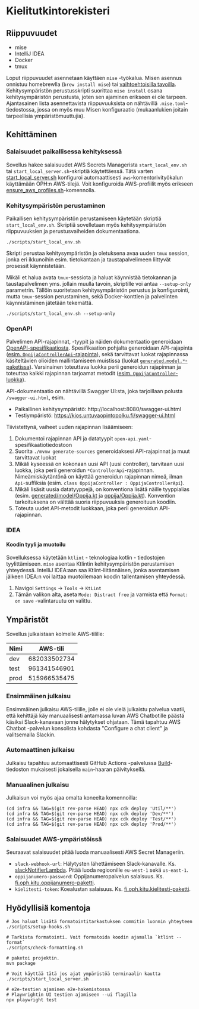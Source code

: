 # Kielitutkintorekisteri

## Riippuvuudet

- mise
- IntelliJ IDEA
- Docker
- tmux

Loput riippuvuudet asennetaan käyttäen `mise` -työkalua. Misen asennus onnistuu homebrewlla (`brew install mise`) tai
[vaihtoehtoisilla tavoilla](https://mise.jdx.dev/getting-started.html#_1-install-mise-cli). Kehitysympäristön perustusskripti suorittaa `mise install` osana kehitysympäristön
perustusta, joten sen ajaminen erikseen ei ole tarpeen. Ajantasainen lista asennettavista riippuvuuksista on nähtävillä
`.mise.toml`-tiedostossa, jossa on myös muu Misen konfiguraatio (mukaanlukien joitain tarpeellisia ympäristömuuttujia).

## Kehittäminen

### Salaisuudet paikallisessa kehityksessä

Sovellus hakee salaisuudet AWS Secrets Managerista `start_local_env.sh` tai
`start_local_server.sh`-skriptiä käytettäessä.
Tätä varten [start_local_server.sh](./scripts/start_local_server.sh) konfiguroi automaattisesti `aws`-komentorivityökalun käyttämään OPH:n AWS-tilejä.
Voit konfiguroida AWS-profiilit myös erikseen [ensure_aws_profiles.sh](./scripts/ensure_aws_profiles.sh)-komennolla.

### Kehitysympäristön perustaminen

Paikallisen kehitysympäristön perustamiseen käytetään skriptiä `start_local_env.sh`. Skriptiä sovelletaan myös
kehitysympäristön riippuvuuksien ja perustusvaiheiden dokumentaationa.

```shell
./scripts/start_local_env.sh
```

Skripti perustaa kehitysympäristön ja oletuksena avaa uuden `tmux` session, jonka eri ikkunoihin esim. tietokantaan ja
taustapalvelimeen liittyvät prosessit käynnistetään.

Mikäli et halua avata `tmux`-sessiota ja haluat käynnistää tietokannan ja taustapalvelimen yms. jollain muulla tavoin,
skriptille voi antaa `--setup-only` parametrin. Tällöin suoritetaan kehitysympäristön perustus ja konfigurointi, mutta
`tmux`-session perustaminen, sekä Docker-konttien ja palvelinten käynnistäminen jätetään tekemättä.

```shell
./scripts/start_local_env.sh --setup-only
```

### OpenAPI

Palvelimen API-rajapinnat, -tyypit ja näiden dokumentaatio generoidaan [OpenAPI-spesifikaatiosta](server/src/main/resources/static/open-api.yaml).
Spesifikaation pohjalta generoidaan API-rajapinta ([esim. `OppijaControllerApi`-rajapinta](server/src/main/kotlin/fi/oph/kitu/generated/api/OppijaControllerApi.kt)), sekä tarvittavat luokat rajapinnassa
käsiteltävien olioiden mallintamiseen muistissa (luokat [`generated.model.*`-paketissa](server/src/main/kotlin/fi/oph/kitu/generated/model)).
Varsinainen toteuttava luokka perii generoidun rajapinnan ja toteuttaa kaikki rajapinnan tarjoamat metodit ([esim. `OppijaController`-luokka](server/src/main/kotlin/fi/oph/kitu/oppija/OppijaController.kt)).

API-dokumentaatio on nähtävillä Swagger UI:sta, joka tarjoillaan polusta `/swagger-ui.html`, esim.

- Paikallinen kehitysympäristö: http://localhost:8080/swagger-ui.html
- Testiympäristö: https://kios.untuvaopintopolku.fi/swagger-ui.html

Tiivistettynä, vaiheet uuden rajapinnan lisäämiseen:

1. Dokumentoi rajapinnan API ja datatyypit `open-api.yaml`-spesifikaatiotiedostoon
2. Suorita `./mvnw generate-sources` generoidaksesi API-rajapinnat ja muut tarvittavat luokat
3. Mikäli kyseessä on kokonaan uusi API (uusi controller), tarvitaan uusi luokka, joka perii generoidun `*ControllerApi`-rajapinnan. Nimeämiskäytäntönä on käyttää generoidun rajapinnan nimeä, ilman `Api`-suffiksia (esim. `class OppijaController : OppijaControllerApi`).
4. Mikäli lisäsit uusia datatyyppejä, on konventiona lisätä näille tyyppialias (esim. [generated/model/Oppija.kt](server/src/main/kotlin/fi/oph/kitu/generated/model/Oppija.kt) ja [oppija/Oppija.kt](server/src/main/kotlin/fi/oph/kitu/oppija/Oppija.kt)).
   Konvention tarkoituksena on välttää suoria riippuvuuksia generoituun koodiin.
5. Toteuta uudet API-metodit luokkaan, joka perii generoidun API-rajapinnan.

### IDEA

#### Koodin tyyli ja muotoilu

Sovelluksessa käytetään `ktlint` - teknologiaa kotlin - tiedostojen tyylittämiseen. `mise` asentaa Ktlintin
kehitysympäristön perustamisen yhteydessä. IntelliJ IDEA:aan saa Ktlint-liitännäisen, jonka asentamisen jälkeen IDEA:n
voi laittaa muotoilemaan koodin tallentamisen yhteydessä.

1. Navigoi `Settings` -> `Tools` -> `KtLint`
2. Tämän valikon alta, aseta `Mode: Distract free` ja varmista että `Format: on save` -valintaruutu on valittu.

## Ympäristöt

Sovellus julkaistaan kolmelle AWS-tilille:

| Nimi | AWS-tili     |
| ---- | ------------ |
| dev  | 682033502734 |
| test | 961341546901 |
| prod | 515966535475 |

### Ensimmäinen julkaisu

Ensimmäinen julkaisu AWS-tilille, jolle ei ole vielä julkaistu palvelua vaatii, että kehittäjä käy manuaalisesti antamassa luvan AWS Chatbotille päästä käsiksi Slack-kanavaan jonne hälytykset ohjataan. Tämä tapahtuu AWS Chatbot -palvelun konsolista kohdasta "Configure a chat client" ja valitsemalla Slackin.

### Automaattinen julkaisu

Julkaisu tapahtuu automaattisesti GitHub Actions -palvelussa [Build](./.github/workflows/build.yml)-tiedoston mukaisesti jokaisella `main`-haaran päivityksellä.

### Manuaalinen julkaisu

Julkaisun voi myös ajaa omalta koneelta komennoilla:

[//]: # "TODO: luo skripti tätä varten"

```shell
(cd infra && TAG=$(git rev-parse HEAD) npx cdk deploy 'Util/**')
(cd infra && TAG=$(git rev-parse HEAD) npx cdk deploy 'Dev/**')
(cd infra && TAG=$(git rev-parse HEAD) npx cdk deploy 'Test/**')
(cd infra && TAG=$(git rev-parse HEAD) npx cdk deploy 'Prod/**')
```

### Salaisuudet AWS-ympäristöissä

Seuraavat salaisuudet pitää luoda manuaalisesti AWS Secret Manageriin.

- `slack-webhook-url`: Hälytysten lähettämiseen Slack-kanavalle. Ks. [slackNotifierLambda](infra/lib/lambdas/slackNotifierLambda). Pitää luoda regioonille `eu-west-1` sekä `us-east-1`.
- `oppijanumero-password`: Oppijanumeropalvelun salaisuus. Ks. [fi.oph.kitu.oppijanumero-paketti](server/src/main/kotlin/fi/oph/kitu/oppijanumero).
- `kielitesti-token`: Koealustan salaisuus. Ks. [fi.oph.kitu.kielitesti-paketti](server/src/main/kotlin/fi/oph/kitu/kotoutumiskoulutus).

## Hyödyllisiä komentoja

```shell
# Jos haluat lisätä formatointitarkastuksen commitin luonnin yhteyteen
./scripts/setup-hooks.sh

# Tarkista formatointi. Voit formatoida koodin ajamalla `ktlint --format`
./scripts/check-formatting.sh

# paketoi projektin.
mvn package

# Voit käyttää tätä jos ajat ympäristöä terminaalin kautta
./scripts/start_local_server.sh

# e2e-testien ajaminen e2e-hakemistossa
# Playwrightin UI testien ajamiseen --ui flagilla
npx playwright test
```
